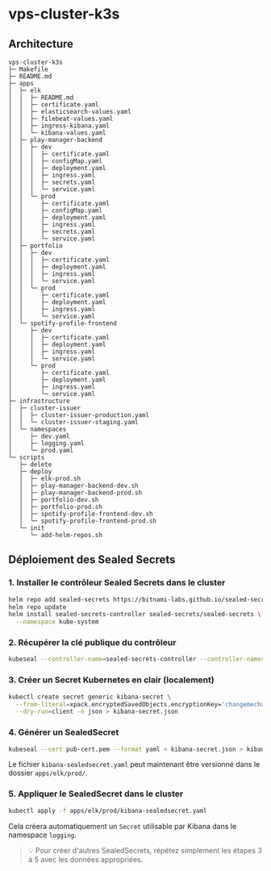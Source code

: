# vps-cluster-k3s

## Architecture

```
vps-cluster-k3s
├─ Makefile
├─ README.md
├─ apps
│  ├─ elk
│  │  ├─ README.md
│  │  ├─ certificate.yaml
│  │  ├─ elasticsearch-values.yaml
│  │  ├─ filebeat-values.yaml
│  │  ├─ ingress-kibana.yaml
│  │  └─ kibana-values.yaml
│  ├─ play-manager-backend
│  │  ├─ dev
│  │  │  ├─ certificate.yaml
│  │  │  ├─ configMap.yaml
│  │  │  ├─ deployment.yaml
│  │  │  ├─ ingress.yaml
│  │  │  ├─ secrets.yaml
│  │  │  └─ service.yaml
│  │  └─ prod
│  │     ├─ certificate.yaml
│  │     ├─ configMap.yaml
│  │     ├─ deployment.yaml
│  │     ├─ ingress.yaml
│  │     ├─ secrets.yaml
│  │     └─ service.yaml
│  ├─ portfolio
│  │  ├─ dev
│  │  │  ├─ certificate.yaml
│  │  │  ├─ deployment.yaml
│  │  │  ├─ ingress.yaml
│  │  │  └─ service.yaml
│  │  └─ prod
│  │     ├─ certificate.yaml
│  │     ├─ deployment.yaml
│  │     ├─ ingress.yaml
│  │     └─ service.yaml
│  └─ spotify-profile-frontend
│     ├─ dev
│     │  ├─ certificate.yaml
│     │  ├─ deployment.yaml
│     │  ├─ ingress.yaml
│     │  └─ service.yaml
│     └─ prod
│        ├─ certificate.yaml
│        ├─ deployment.yaml
│        ├─ ingress.yaml
│        └─ service.yaml
├─ infrastructure
│  ├─ cluster-issuer
│  │  ├─ cluster-issuer-production.yaml
│  │  └─ cluster-issuer-staging.yaml
│  └─ namespaces
│     ├─ dev.yaml
│     ├─ logging.yaml
│     └─ prod.yaml
└─ scripts
   ├─ delete
   ├─ deploy
   │  ├─ elk-prod.sh
   │  ├─ play-manager-backend-dev.sh
   │  ├─ play-manager-backend-prod.sh
   │  ├─ portfolio-dev.sh
   │  ├─ portfolio-prod.sh
   │  ├─ spotify-profile-frontend-dev.sh
   │  └─ spotify-profile-frontend-prod.sh
   └─ init
      └─ add-helm-repos.sh
```

## Déploiement des Sealed Secrets

### 1. Installer le contrôleur Sealed Secrets dans le cluster

```bash
helm repo add sealed-secrets https://bitnami-labs.github.io/sealed-secrets
helm repo update
helm install sealed-secrets-controller sealed-secrets/sealed-secrets \
  --namespace kube-system
```

### 2. Récupérer la clé publique du contrôleur

```bash
kubeseal --controller-name=sealed-secrets-controller --controller-namespace=kube-system --fetch-cert > pub-cert.pem
```

### 3. Créer un Secret Kubernetes en clair (localement)

```bash
kubectl create secret generic kibana-secret \
  --from-literal=xpack.encryptedSavedObjects.encryptionKey='changemechangemechangemechangeme' \
  --dry-run=client -o json > kibana-secret.json
```

### 4. Générer un SealedSecret

```bash
kubeseal --cert pub-cert.pem --format yaml < kibana-secret.json > kibana-sealedsecret.yaml
```

Le fichier `kibana-sealedsecret.yaml` peut maintenant être versionné dans le dossier `apps/elk/prod/`.

### 5. Appliquer le SealedSecret dans le cluster

```bash
kubectl apply -f apps/elk/prod/kibana-sealedsecret.yaml
```

Cela créera automatiquement un `Secret` utilisable par Kibana dans le namespace `logging`.

> 💡 Pour créer d'autres SealedSecrets, répétez simplement les étapes 3 à 5 avec les données appropriées.

